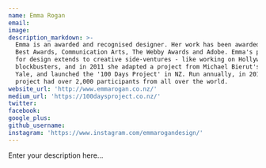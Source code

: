 ```yaml
---
name: Emma Rogan
email:
image:
description_markdown: >-
  Emma is an awarded and recognised designer. Her work has been awarded &nbsp;NZ
  Best Awards, Communication Arts, The Webby Awards and Adobe. Emma's passion
  for design extends to creative side-ventures - like working on Hollywood
  blockbusters, and in 2011 she adapted a project from Michael Bierut's class at
  Yale, and launched the '100 Days Project' in NZ. Run annually, in 2014 the
  project had over 2,000 participants from all over the world.
website_url: 'http://www.emmarogan.co.nz/'
medium_url: 'https://100daysproject.co.nz/'
twitter:
facebook:
google_plus:
github_username:
instagram: 'https://www.instagram.com/emmarogandesign/'
---
```


Enter your description here...
